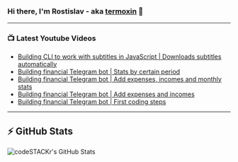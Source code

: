 ### Hi there, I'm Rostislav - aka [termoxin](https://t.me/termoxin) 👋

---

### 📺 Latest Youtube Videos

<!-- YOUTUBE:START -->
- [Building CLI to work with subtitles in JavaScript | Downloads subtitles automatically](https://www.youtube.com/watch?v=U28W2JUOEkg)
- [Building financial Telegram bot | Stats by certain period](https://www.youtube.com/watch?v=4FDtomUJrSw)
- [Building financial Telegram bot | Add expenses, incomes and monthly stats](https://www.youtube.com/watch?v=JGjS6G162Mg)
- [Building financial Telegram bot | Add expenses and incomes](https://www.youtube.com/watch?v=ghjM7q1_bpY)
- [Building financial Telegram bot | First coding steps](https://www.youtube.com/watch?v=oniKULr6QpI)
<!-- YOUTUBE:END -->

---

## ⚡️ GitHub Stats

<img align="left" alt="codeSTACKr's GitHub Stats" src="https://github-readme-stats.codestackr.vercel.app/api?username=termoxin&show_icons=true&hide_border=true&count_private=true&theme=dracula" />
